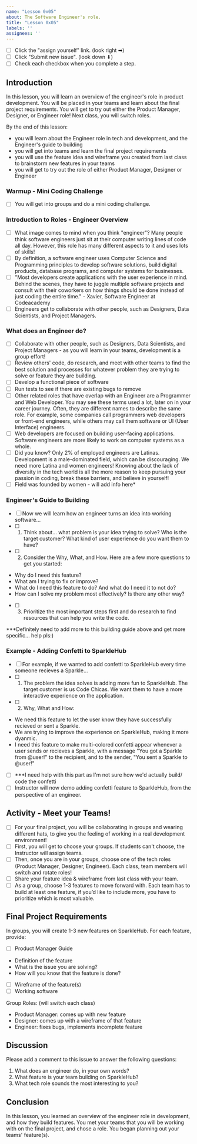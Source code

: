 ```yaml
---
name: "Lesson 0x05"
about: The Software Engineer's role.
title: "Lesson 0x05"
labels: ''
assignees: ''
---
```


* [ ] Click the "assign yourself" link. (look right ➡)
* [ ] Click "Submit new issue". (look down ⬇) 
* [ ] Check each checkbox when you complete a step.

## Introduction

In this lesson, you will learn an overview of the engineer's role in product development. You will be placed in your teams and learn about the final project requirements. You will get to try out either the Product Manager, Designer, or Engineer role! Next class, you will switch roles. 

By the end of this lesson:

* you will learn about the Engineer role in tech and development, and the Engineer's guide to building
* you will get into teams and learn the final project requirements
* you will use the feature idea and wireframe you created from last class to brainstorm new features in your teams
* you will get to try out the role of either Product Manager, Designer or Engineer

### Warmup - Mini Coding Challenge

* [ ] You will get into groups and do a mini coding challenge. 

### Introduction to Roles - Engineer Overview

* [ ] What image comes to mind when you think "engineer"? Many people think software engineers just sit at their computer writing lines of code all day. However, this role has many different aspects to it and uses lots of skills! 
* [ ] By definition, a software engineer uses Computer Science and Programming principles to develop software solutions, build digital products, database programs, and computer systems for businesses. 
* [ ] "Most developers create applications with the user experience in mind. Behind the scenes, they have to juggle multiple software projects and consult with their coworkers on how things should be done instead of just coding the entire time." - Xavier, Software Engineer at Codeacademy
* [ ] Engineers get to collaborate with other people, such as Designers, Data Scientists, and Project Managers.

### What does an Engineer do? 
* [ ] Collaborate with other people, such as Designers, Data Scientists, and Project Managers - as you will learn in your teams, development is a group effort!
* [ ] Review others' code, do research, and meet with other teams to find the best solution and processes for whatever problem they are trying to solve or feature they are building. 
* [ ] Develop a functional piece of software 
* [ ] Run tests to see if there are existing bugs to remove
* [ ] Other related roles that have overlap with an Engineer are a Programmer and Web Developer. You may see these terms used a lot, later on in your career journey. Often, they are different names to describe the same role. For example, some companies call programmers web developers or front-end engineers, while others may call them software or UI (User Interface) engineers.
* [ ] Web developers are focused on building user-facing applications. Software engineers are more likely to work on computer systems as a whole. 
* [ ] Did you know? Only 2% of employed engineers are Latinas. Development is a male-dominated field, which can be discouraging. We need more Latina and women engineers! Knowing about the lack of diversity in the tech world is all the more reason to keep pursuing your passion in coding, break these barriers, and believe in yourself!
* [ ] Field was founded by women - will add info here* 
 
### Engineer's Guide to Building 

* [ ] Now we will learn how an engineer turns an idea into working software... 
* [ ] 1. Think about... what problem is your idea trying to solve? Who is the target customer? What kind of user experience do you want them to have? 
* [ ] 2. Consider the Why, What, and How. Here are a few more questions to get you started: 
- Why do I need this feature? 
- What am I trying to fix or improve? 
- What do I need this feature to do? And what do I need it to not do? 
- How can I solve my problem most effectively? Is there any other way? 
* [ ] 3. Prioritize the most important steps first and do research to find resources that can help you write the code.

***Definitely need to add more to this building guide above and get more specific... help pls:) 

### Example - Adding Confetti to SparkleHub 

* [ ] For example, if we wanted to add confetti to SparkleHub every time someone recieves a Sparkle... 
* [ ] 1. The problem the idea solves is adding more fun to SparkleHub. The target customer is us Code Chicas. We want them to have a more interactive experience on the application. 
* [ ] 2. Why, What and How: 
- We need this feature to let the user know they have successfully recieved or sent a Sparkle. 
- We are trying to improve the experience on SparkleHub, making it more dyanmic. 
- I need this feature to make multi-colored confetti appear whenever a user sends or recieves a Sparkle, with a message "You got a Sparkle from @user!" to the recipient, and to the sender, "You sent a Sparkle to @user!"

* [ ] ***I need help with this part as I'm not sure how we'd actually build/ code the confetti  
* [ ] Instructor will now demo adding confetti feature to SparkleHub, from the perspective of an engineer. 

## Activity - Meet your Teams!
* [ ] For your final project, you will be collaborating in groups and wearing different hats, to give you the feeling of working in a real development environment!
* [ ] First, you will get to choose your groups. If students can't choose, the Instructor will assign teams. 
* [ ] Then, once you are in your groups, choose one of the tech roles (Product Manager, Designer, Engineer). Each class, team members will switch and rotate roles!
* [ ] Share your feature idea & wireframe from last class with your team. 
* [ ] As a group, choose 1-3 features to move forward with. Each team has to build at least one feature, if you’d like to include more, you have to prioritize which is most valuable. 

## Final Project Requirements

In groups, you will create 1-3 new features on SparkleHub. For each feature, provide: 
* [ ] Product Manager Guide 
- Definition of the feature
- What is the issue you are solving? 
- How will you know that the feature is done? 
* [ ] Wireframe of the feature(s)
* [ ] Working software 

Group Roles: (will switch each class)

- Product Manager: comes up with new feature
- Designer: comes up with a wireframe of that feature
- Engineer: fixes bugs, implements incomplete feature 


## Discussion 

Please add a comment to this issue to answer the following questions:

1. What does an engineer do, in your own words? 
2. What feature is your team building on SparkleHub? 
3. What tech role sounds the most interesting to you? 

## Conclusion

In this lesson, you learned an overview of the engineer role in development, and how they build features. You met your teams that you will be working with on the final project, and chose a role. You began planning out your teams' feature(s).

